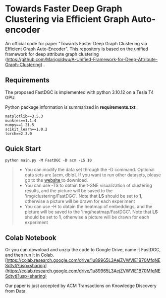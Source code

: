 # Towards Faster Deep Graph Clustering via Efficient Graph Auto-encoder

An official code for paper "Towards Faster Deep Graph Clustering via Efficient Graph Auto-Encoder". This repository is based on the unified framework for deep attribute graph clustering (https://github.com/Marigoldwu/A-Unified-Framework-for-Deep-Attribute-Graph-Clustering) .

## Requirements

The proposed FastDGC is implemented with python 3.10.12 on a Tesla T4 GPU.

Python package information is summarized in **requirements.txt**:

```
matplotlib==3.5.3
munkres==1.1.4
numpy==1.21.5
scikit_learn==1.0.2
torch==2.3.0
```

## Quick Start

```
python main.py -M FastDGC -D acm -LS 10
```

>- You can modify the data set through the -D command. Optional data sets are [acm, dblp]. If you want to run other datasets, please go to the [website ](https://github.com/yueliu1999/Awesome-Deep-Graph-Clustering) to download.
>- You can use -TS to obtain the t-SNE visualization of clustering results, and the picture will be saved to the 'img/clustering/FastDGC'. Note that **LS** should be set to **1**, otherwise a picture will be drawn for each experiment
>- You can use -H to obtain the heatmap of embeddings, and the picture will be saved to the 'img/heatmap/FastDGC'. Note that **LS** should be set to **1**, otherwise a picture will be drawn for each experiment

## Colab Notebook

Or you can download and unzip the code to Google Drive, name it FastDGC, and then run it in Colab. [https://colab.research.google.com/drive/1u89965L3AejZVWVlE1B70MfqNESdtvtj?usp=sharing](https://colab.research.google.com/drive/1u89965L3AejZVWVlE1B70MfqNESdtvtj?usp=sharing)

Our paper is just accepted by ACM Transactions on Knowledge Discovery from Data. 